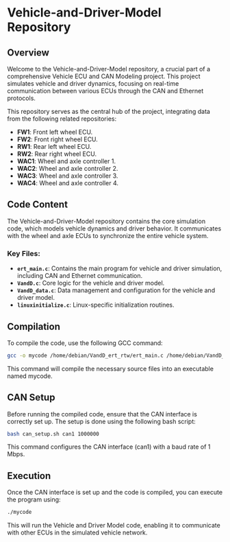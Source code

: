 # Vehicle-and-Driver-Model Repository

## Overview

Welcome to the Vehicle-and-Driver-Model repository, a crucial part of a comprehensive Vehicle ECU and CAN Modeling project. This project simulates vehicle and driver dynamics, focusing on real-time communication between various ECUs through the CAN and Ethernet protocols.

This repository serves as the central hub of the project, integrating data from the following related repositories:

- **FW1**: Front left wheel ECU.
- **FW2**: Front right wheel ECU.
- **RW1**: Rear left wheel ECU.
- **RW2**: Rear right wheel ECU.
- **WAC1**: Wheel and axle controller 1.
- **WAC2**: Wheel and axle controller 2.
- **WAC3**: Wheel and axle controller 3.
- **WAC4**: Wheel and axle controller 4.

## Code Content

The Vehicle-and-Driver-Model repository contains the core simulation code, which models vehicle dynamics and driver behavior. It communicates with the wheel and axle ECUs to synchronize the entire vehicle system.

### Key Files:

- **`ert_main.c`**: Contains the main program for vehicle and driver simulation, including CAN and Ethernet communication.
- **`VandD.c`**: Core logic for the vehicle and driver model.
- **`VandD_data.c`**: Data management and configuration for the vehicle and driver model.
- **`linuxinitialize.c`**: Linux-specific initialization routines.

## Compilation

To compile the code, use the following GCC command:

```bash
gcc -o mycode /home/debian/VandD_ert_rtw/ert_main.c /home/debian/VandD_ert_rtw/VandD.c /home/debian/VandD_ert_rtw/VandD_data.c /home/debian/VandD_ert_rtw/linuxinitialize.c -I/home/debian/VandD_ert_rtw -lm -lpthread
```
This command will compile the necessary source files into an executable named mycode.

## CAN Setup
Before running the compiled code, ensure that the CAN interface is correctly set up. The setup is done using the following bash script:

```bash
bash can_setup.sh can1 1000000
```
This command configures the CAN interface (can1) with a baud rate of 1 Mbps.

## Execution
Once the CAN interface is set up and the code is compiled, you can execute the program using:

```bash
./mycode
```
This will run the Vehicle and Driver Model code, enabling it to communicate with other ECUs in the simulated vehicle network.
